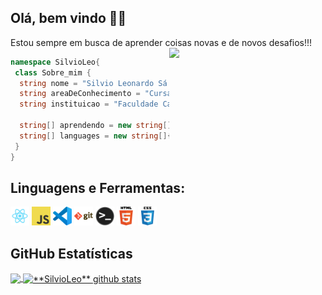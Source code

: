 ## Olá, bem vindo 👋👋
Estou sempre em busca de aprender coisas novas e de novos desafios!!!
<img align="right" heigth="250" width="250" src="https://c.tenor.com/y2JXkY1pXkwAAAAC/cat-computer.gif" />


```csharp
namespace SilvioLeo{
 class Sobre_mim {
  string nome = "Silvio Leonardo Sá Ferreira";
  string areaDeConhecimento = "Cursando Análise e Desenvolvimento de Sistemas";
  string instituicao = "Faculdade Católica Imaculada Conceição do Recife";
 
  string[] aprendendo = new string[]{"C#","Inkscape", "React"};
  string[] languages = new string[]{"C#", "JavaScript", "HTML", "Css"};
 }
}
```
## **Linguagens e Ferramentas:**  
<code><img height="30" src="https://raw.githubusercontent.com/github/explore/80688e429a7d4ef2fca1e82350fe8e3517d3494d/topics/react/react.png"></code>
<code><img height="30" src="https://raw.githubusercontent.com/github/explore/80688e429a7d4ef2fca1e82350fe8e3517d3494d/topics/javascript/javascript.png"></code>
<code><img height="30" src="https://raw.githubusercontent.com/github/explore/80688e429a7d4ef2fca1e82350fe8e3517d3494d/topics/visual-studio-code/visual-studio-code.png"></code>
<code><img height="30" src="https://raw.githubusercontent.com/github/explore/80688e429a7d4ef2fca1e82350fe8e3517d3494d/topics/git/git.png"></code>
<code><img height="30" src="https://raw.githubusercontent.com/github/explore/80688e429a7d4ef2fca1e82350fe8e3517d3494d/topics/terminal/terminal.png"></code>
<code><img height="30" src="https://raw.githubusercontent.com/github/explore/80688e429a7d4ef2fca1e82350fe8e3517d3494d/topics/html/html.png"></code>
<code><img height="30" src="https://raw.githubusercontent.com/github/explore/80688e429a7d4ef2fca1e82350fe8e3517d3494d/topics/css/css.png"></code>

## **GitHub Estatísticas**


<a href="https://github.com/Gurupreet">
  <img align="center" src="https://github-readme-stats.vercel.app/api/top-langs/?username=SilvioLeo&theme=tokyonight&hide_langs_below=1" />
</a>

<a href="https://github.com/Gurupreet">
 <img align="center" src="https://github-readme-stats.vercel.app/api?username=SilvioLeo&show_icons=true&theme=tokyonight&line_height=27" alt="**SilvioLeo** github stats"/>
</a>


<!---
SilvioLeo/SilvioLeo is a ✨ special ✨ repository because its `README.md` (this file) appears on your GitHub profile.
You can click the Preview link to take a look at your changes.
--->
